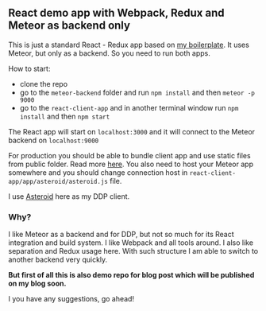 ## React demo app with Webpack, Redux and Meteor as backend only

This is just a standard React - Redux app based on [my boilerplate](https://github.com/juliancwirko/react-boilerplate). It uses Meteor, but only as a backend. So you need to run both apps.

How to start:

- clone the repo
- go to the `meteor-backend` folder and run `npm install` and then `meteor -p 9000`
- go to the `react-client-app` and in another terminal window run `npm install` and then `npm start`

The React app will start on `localhost:3000` and it will connect to the Meteor backend on `localhost:9000`

For production you should be able to bundle client app and use static files from public folder. Read more [here](https://github.com/juliancwirko/react-boilerplate). You also need to host your Meteor app somewhere and you should change connection host in `react-client-app/app/asteroid/asteroid.js` file.

I use [Asteroid](https://github.com/mondora/asteroid) here as my DDP client.

### Why?

I like Meteor as a backend and for DDP, but not so much for its React integration and build system. I like Webpack and all tools around. I also like separation and Redux usage here. With such structure I am able to switch to another backend very quickly.

**But first of all this is also demo repo for blog post which will be published on my blog soon.**

I you have any suggestions, go ahead!
